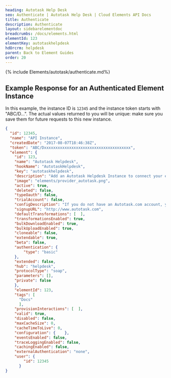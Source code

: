 ```yaml
---
heading: Autotask Help Desk
seo: Authenticate | Autotask Help Desk | Cloud Elements API Docs
title: Authenticate
description: Authenticate
layout: sidebarelementdoc
breadcrumbs: /docs/elements.html
elementId: 123
elementKey: autotaskhelpdesk
hdOrcrm: helpdesk
parent: Back to Element Guides
order: 20
---
```


{% include Elements/autotask/authenticate.md%}

## Example Response for an Authenticated Element Instance

In this example, the instance ID is `12345` and the instance token starts with "ABC/D...". The actual values returned to you will be unique: make sure you save them for future requests to this new instance.

```json
{
  "id": 12345,
  "name": "API Instance",
  "createdDate": "2017-08-07T18:46:38Z",
  "token": "ABC/Dxxxxxxxxxxxxxxxxxxxxxxxxxxxxxxxxxxxxxx",
  "element": {
    "id": 123,
    "name": "Autotask Helpdesk",
    "hookName": "AutotaskHelpdesk",
    "key": "autotaskhelpdesk",
    "description": "Add an Autotask Helpdesk Instance to connect your existing Autotask account to the Helpdesk Hub, allowing you to manage your incidents, priorities, statuses, users, etc. across multiple Help Desk Elements. You will need your Autotask Helpdesk account information to add an instance.",
    "image": "elements/provider_autotask.png",
    "active": true,
    "deleted": false,
    "typeOauth": false,
    "trialAccount": false,
    "configDescription": "If you do not have an Autotask.com account, you can create one at <a href=\"http://www.autotask.com\" target=\"_blank\">Autotask CRM Signup</a>",
    "signupURL": "http://www.autotask.com",
    "defaultTransformations": [  ],
    "transformationsEnabled": true,
    "bulkDownloadEnabled": true,
    "bulkUploadEnabled": true,
    "cloneable": false,
    "extendable": true,
    "beta": false,
    "authentication": {
        "type": "basic"
    },
    "extended": false,
    "hub": "helpdesk",
    "protocolType": "soap",
    "parameters": [],
    "private": false
    },
    "elementId": 123,
    "tags": [
      "Docs"
      ],
    "provisionInteractions": [  ],
    "valid": true,
    "disabled": false,
    "maxCacheSize": 0,
    "cacheTimeToLive": 0,
    "configuration": {    },
    "eventsEnabled": false,
    "traceLoggingEnabled": false,
    "cachingEnabled": false,
    "externalAuthentication": "none",
    "user": {
        "id": 12345
      }
}
```
